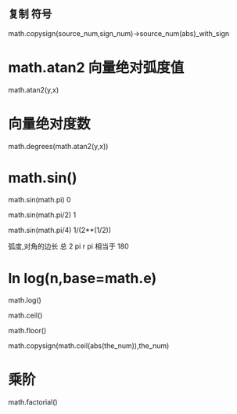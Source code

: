 ## 复制 符号
math.copysign(source_num,sign_num)->source_num(abs)_with_sign

# math.atan2 向量绝对弧度值
math.atan2(y,x)

# 向量绝对度数
math.degrees(math.atan2(y,x))

# math.sin()
math.sin(math.pi)
0

math.sin(math.pi/2)
1

math.sin(math.pi/4)
1/(2**(1/2))

弧度,对角的边长
总 2 pi r
pi 相当于 180


# ln log(n,base=math.e)
math.log()

math.ceil()

math.floor()

math.copysign(math.ceil(abs(the_num)),the_num)


# 乘阶
math.factorial()

